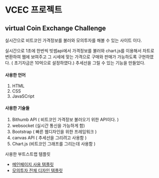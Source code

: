 # VCEC 프로젝트
## virtual Coin Exchange Challenge

실시간으로 비트코인 가격정보를 불러와 모의투자를 해볼 수 있는 사이트 이다.

실시간으로 1초에 한번씩 빗썸api에서 가격정보를 불러와 chart.js를 이용해서 차트로 변환하여 웹에 보여주고
그 시세에 맞는 가격으로 구매와 판매가 가능하도록 구현하였다. ( 초기자금은 10억으로 설정하였다.)
추세선을 그릴 수 있는 기능을 만들었다.

#### 사용한 언어
1. HTML
2. CSS
3. JavaSCript

#### 사용한 기술들
1. Bithumb API ( 비트코인 가격정보 불러오기 위한 API이다. )
2. websocket (실시간 통신을 가능하게 함)
3. Bootstrap ( 빠른 웹디자인을 위한 프레임워크 )
4. canvas API ( 추세선을 그리려고 사용함 )
5. Chart.js (비트코인 그래프를 그리는데 사용함 )


사용한 부트스트랩 템플릿
- [메인페이지 사용 템플릿](https://startbootstrap.com/theme/agency)
- [모의투자 전체 디자인 템플릿](https://startbootstrap.com/theme/sb-admin-2)